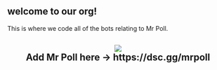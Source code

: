 ## welcome to our org!
This is where we code all of the bots relating to Mr Poll.
<h2 align='center'>
  <img src="https://media.discordapp.net/attachments/891800719231967232/903061163951145020/Mr_Poll_Banner_with_text.png?width=1036&height=583" />
  <br> 
Add Mr Poll here -> https://dsc.gg/mrpoll
<!--

**Here are some ideas to get you started:**

🙋‍♀️ A short introduction - what is your organization all about?
🌈 Contribution guidelines - how can the community get involved?
👩‍💻 Useful resources - where can the community find your docs? Is there anything else the community should know?
🍿 Fun facts - what does your team eat for breakfast?
🧙 Remember, you can do mighty things with the power of [Markdown](https://docs.github.com/github/writing-on-github/getting-started-with-writing-and-formatting-on-github/basic-writing-and-formatting-syntax)
-->
